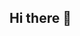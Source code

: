 ## Hi there 👋

<!--
**epuru1/epuru1** is a ✨ _special_ ✨ repository because its `README.md` (this file) appears on your GitHub profile.

Here are some ideas to get you started:

- 🔭 I’m currently working on my tech career and technical skills
- 🌱 I’m currently learning Artificial Intelligence and Web development
- 👯 I’m looking to collaborate on various projects in the field of machine learning and web development
- 🤔 I’m looking for help with my technical and professional journey
- 📫 How to reach me: lakshmisuhrutha@gmail.com
-->
